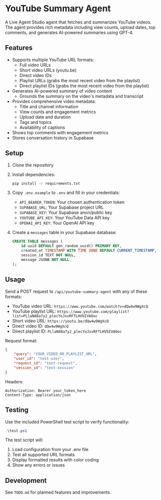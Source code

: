 # YouTube Summary Agent

A Live Agent Studio agent that fetches and summarizes YouTube videos. The agent provides rich metadata including view counts, upload dates, top comments, and generates AI-powered summaries using GPT-4.

## Features

- Supports multiple YouTube URL formats:
  - Full video URLs
  - Short video URLs (youtu.be)
  - Direct video IDs
  - Playlist URLs (grabs the most recent video from the playlist)
  - Direct playlist IDs (grabs the most recent video from the playlist)
- Generates AI-powered summary of video content
  - Grounds the summary on the video's metadata and transcript
- Provides comprehensive video metadata:
  - Title and channel information
  - View counts and engagement metrics
  - Upload date and duration
  - Tags and topics
  - Availability of captions
- Shows top comments with engagement metrics
- Stores conversation history in Supabase

## Setup

1. Clone the repository
2. Install dependencies:
   ```bash
   pip install -r requirements.txt
   ```

3. Copy `.env.example` to `.env` and fill in your credentials:
   - `API_BEARER_TOKEN`: Your chosen authentication token
   - `SUPABASE_URL`: Your Supabase project URL
   - `SUPABASE_KEY`: Your Supabase anon/public key
   - `YOUTUBE_API_KEY`: Your YouTube Data API key
   - `OPENAI_API_KEY`: Your OpenAI API key

4. Create a `messages` table in your Supabase database:
   ```sql
   CREATE TABLE messages (
       id uuid DEFAULT gen_random_uuid() PRIMARY KEY,
       created_at TIMESTAMP WITH TIME ZONE DEFAULT CURRENT_TIMESTAMP,
       session_id TEXT NOT NULL,
       message JSONB NOT NULL
   );
   ```

## Usage

Send a POST request to `/api/youtube-summary-agent` with any of these formats:
- YouTube video URL: `https://www.youtube.com/watch?v=dQw4w9WgXcQ`
- YouTube playlist URL: `https://www.youtube.com/playlist?list=PLlaN88a7y2_plecYoJxvRFTLHVbIVAOoc`
- Short video URL: `https://youtu.be/dQw4w9WgXcQ`
- Direct video ID: `dQw4w9WgXcQ`
- Direct playlist ID: `PLlaN88a7y2_plecYoJxvRFTLHVbIVAOoc`

Request format:
```json
{
    "query": "YOUR_VIDEO_OR_PLAYLIST_URL",
    "user_id": "test-user",
    "request_id": "test-request",
    "session_id": "test-session"
}
```

Headers:
```http
Authorization: Bearer your_token_here
Content-Type: application/json
```

## Testing

Use the included PowerShell test script to verify functionality:
```powershell
.\test.ps1
```

The test script will:
1. Load configuration from your .env file
2. Test all supported URL formats
3. Display formatted results with color coding
4. Show any errors or issues

## Development

See `TODO.md` for planned features and improvements.